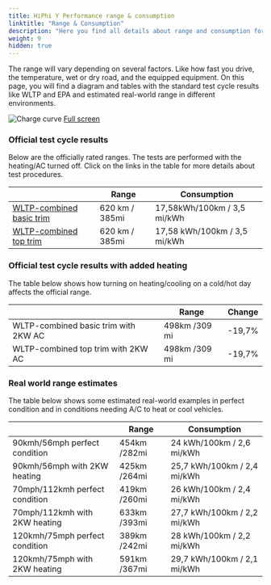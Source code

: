 ```yaml
---
title: HiPhi Y Performance range & consumption
linktitle: "Range & Consumption"
description: "Here you find all details about range and consumption for HiPhi Y Performance."
weight: 9
hidden: true
---
```

<!-- markdownlint-disable MD033 -->
<object type="image/svg+xml" data="../modelnavigation.svg"></object>

The range will vary depending on several factors. Like how fast you drive, the temperature, wet or dry road, and the equipped equipment. On this page, you will find a diagram and tables with the standard test cycle results like WLTP and EPA and estimated real-world range in different environments. 

![Charge curve](../range.svg  "Range information")
[Full screen](../range.svg)

### Official test cycle results

Below are the officially rated ranges. The tests are performed with the heating/AC turned off. Click on the links in the table for more details about test procedures. 

| | Range  | Consumption  |
|----|-----|------|
| [WLTP-combined basic trim](../../../../../guides/understandingrange/wltp/) | 620 km / 385mi |17,58kWh/100km / 3,5 mi/kWh | 
| [WLTP-combined top trim](../../../../../guides/understandingrange/wltp/) | 620 km / 385mi | 17,58 kWh/100km / 3,5 mi/kWh | 

### Official test cycle results with added heating

The table below shows how turning on heating/cooling on a cold/hot day affects the official range. 

| | Range  | Change  |
|----|-----|------|
| WLTP-combined basic trim with 2KW AC | 498km /309 mi | -19,7%|
| WLTP-combined top trim with 2KW AC | 498km /309 mi | -19,7%|

### Real world range estimates

The table below shows some estimated real-world examples in perfect condition and in conditions needing A/C to heat or cool vehicles. 

| | Range  | Consumption  |
|----|-----|------|
| 90kmh/56mph perfect condition | 454km /282mi| 24 kWh/100km / 2,6 mi/kWh |
| 90kmh/56mph with 2KW heating | 425km /264mi| 25,7 kWh/100km / 2,4 mi/kWh |
| 70mph/112kmh perfect condition | 419km /260mi| 26 kWh/100km / 2,4 mi/kWh|
| 70mph/112kmh with 2KW heating | 633km /393mi| 27,7 kWh/100km / 2,2 mi/kWh  |
| 120kmh/75mph perfect condition | 389km /242mi| 28 kWh/100km / 2,2 mi/kWh |
| 120kmh/75mph with 2KW heating | 591km /367mi| 29,7 kWh/100km / 2,1 mi/kWh |

